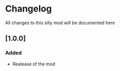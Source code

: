 # Changelog

All changes to this silly mod will be documented here

## [1.0.0]

### Added

- Realease of the mod